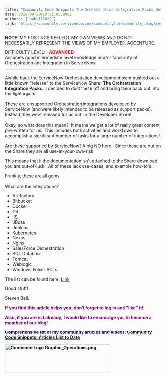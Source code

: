 ```yaml
---
title: "Community Code Snippets The Orchestration Integration Packs Developer Share"
date: 2018-09-28T19:21:05.000Z
authors: ["sabell2012"]
link: "https://community.servicenow.com/community?id=community_blog&sys_id=f89ba5cadbf463c0a39a0b55ca96194a"
---
```

<p><strong>NOTE</strong>: MY POSTINGS REFLECT MY OWN VIEWS AND DO NOT NECESSARILY REPRESENT THE VIEWS OF MY EMPLOYER, ACCENTURE.</p>
<p>DIFFICULTY LEVEL:   <strong style="color: red;">ADVANCED<br /></strong>Assumes good intermediate level knowledge and/or familiarity of Orchestration and Integration in ServiceNow.<br />____________________________________________________________________________</p>
<p>Awhile back the ServiceNow Orchestration development team pushed out a little known &#34;release&#34; to the ServiceNow Share: <strong>The Orchestration Integration Packs</strong>.  I decided to dust these off and bring them back out into the light again.<br /><br />These are unsupported Orchestration integrations developed by ServiceNow (and were likely intended to be released as support packs).  Instead they were released for us out on the Developer Share!<br /><br />Okay, so what does this mean?  It means we get a lot of really great content pre-written for us.  This includes both activities and workflows to accomplish a significant number of tasks for a large number of integrations!<br /><br />Are these supported by ServiceNow? A big NO here.  Since these are out on the Share they are all use-at-your-own-risk.</p>
<p>This means that if the documentation isn&#39;t attached to the Share download you are out-of-luck.  All of these lack use-cases, and example how-to&#39;s.</p>
<p>Frankly, these are all gems<br /><br />What are the integrations?</p>
<ul><li>Artifactory</li><li>Bitbucket</li><li>Docker</li><li>Git</li><li>IIS</li><li>JBoss</li><li>Jenkins</li><li>Kubernetes</li><li>Nexus</li><li>Nginx</li><li>SalesForce Orchestration</li><li>SQL Database</li><li>Tomcat</li><li>Weblogic</li><li>Windows Folder ACLs</li></ul>
<p>The list can be found here: <a title="Orchestration Integration Packs" href="https://developer.servicenow.com/app.do#!/share/contents?page&#61;1&amp;keyword&#61;orchestration" rel="nofollow">Link</a></p>
<p>Good stuff!</p>
<p>Steven Bell.</p>
<p style="color: purple;"><strong>If you find this article helps you, don&#39;t forget to log in and &#34;like&#34; it!</strong></p>
<p style="color: purple;"><strong>Also, if you are not already, I would like to encourage you to become a member of our blog!</strong> </p>
<p style="color: darkblue;"><strong>Comprehensive list of my community articles and videos: </strong><strong><a title="Comprehensive Articles List to Date" href="community?id&#61;community_blog&amp;sys_id&#61;289d6a69dbd0dbc01dcaf3231f9619f0" rel="nofollow">Community Code Snippets: Articles List to Date</a></strong></p>
<p><strong><a href="community?id&#61;community_article&amp;sys_id&#61;330d6ea5dbd0dbc01dcaf3231f961965" rel="nofollow"><img class="image-1 jive-image" src="ae1b6ff1dbd81704ed6af3231f961962.iix" alt="Combined Logo Graphic_Operations.png" width="340" height="92" /></a></strong></p>
<p> </p>
